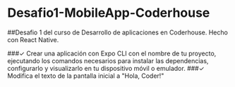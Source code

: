 # Desafio1-MobileApp-Coderhouse
##Desafio 1 del curso de Desarrollo de aplicaciones en Coderhouse. Hecho con React Native.

###✓ Crear una aplicación con Expo CLI con el nombre de tu proyecto, ejecutando los comandos necesarios para instalar las dependencias, configurarlo y visualizarlo en tu dispositivo móvil o emulador.
###✓ Modifica el texto de la pantalla inicial a "Hola, Coder!"

